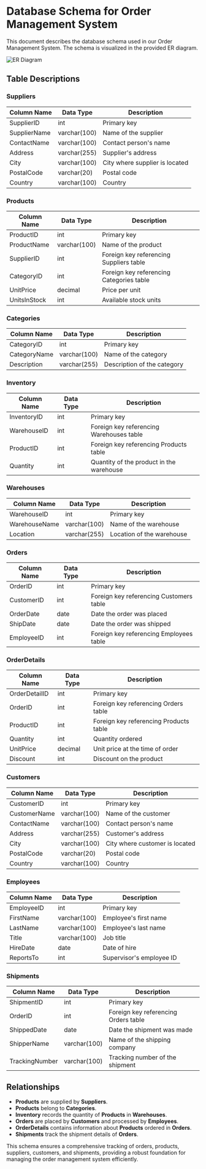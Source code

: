 # Database Schema for Order Management System

This document describes the database schema used in our Order Management System. The schema is visualized in the provided ER diagram.

![ER Diagram](path/to/your/image.png)

## Table Descriptions

### Suppliers
| Column Name  | Data Type  | Description                  |
|--------------|------------|------------------------------|
| SupplierID   | int        | Primary key                  |
| SupplierName | varchar(100)| Name of the supplier         |
| ContactName  | varchar(100)| Contact person's name        |
| Address      | varchar(255)| Supplier's address           |
| City         | varchar(100)| City where supplier is located|
| PostalCode   | varchar(20) | Postal code                  |
| Country      | varchar(100)| Country                      |

### Products
| Column Name  | Data Type   | Description                   |
|--------------|-------------|-------------------------------|
| ProductID    | int         | Primary key                   |
| ProductName  | varchar(100)| Name of the product           |
| SupplierID   | int         | Foreign key referencing Suppliers table |
| CategoryID   | int         | Foreign key referencing Categories table|
| UnitPrice    | decimal     | Price per unit                |
| UnitsInStock | int         | Available stock units         |

### Categories
| Column Name  | Data Type   | Description                   |
|--------------|-------------|-------------------------------|
| CategoryID   | int         | Primary key                   |
| CategoryName | varchar(100)| Name of the category          |
| Description  | varchar(255)| Description of the category   |

### Inventory
| Column Name  | Data Type   | Description                   |
|--------------|-------------|-------------------------------|
| InventoryID  | int         | Primary key                   |
| WarehouseID  | int         | Foreign key referencing Warehouses table |
| ProductID    | int         | Foreign key referencing Products table  |
| Quantity     | int         | Quantity of the product in the warehouse |

### Warehouses
| Column Name  | Data Type   | Description                   |
|--------------|-------------|-------------------------------|
| WarehouseID  | int         | Primary key                   |
| WarehouseName| varchar(100)| Name of the warehouse         |
| Location     | varchar(255)| Location of the warehouse     |

### Orders
| Column Name  | Data Type   | Description                   |
|--------------|-------------|-------------------------------|
| OrderID      | int         | Primary key                   |
| CustomerID   | int         | Foreign key referencing Customers table |
| OrderDate    | date        | Date the order was placed     |
| ShipDate     | date        | Date the order was shipped    |
| EmployeeID   | int         | Foreign key referencing Employees table |

### OrderDetails
| Column Name  | Data Type   | Description                   |
|--------------|-------------|-------------------------------|
| OrderDetailID| int         | Primary key                   |
| OrderID      | int         | Foreign key referencing Orders table |
| ProductID    | int         | Foreign key referencing Products table |
| Quantity     | int         | Quantity ordered              |
| UnitPrice    | decimal     | Unit price at the time of order|
| Discount     | int         | Discount on the product       |

### Customers
| Column Name  | Data Type   | Description                   |
|--------------|-------------|-------------------------------|
| CustomerID   | int         | Primary key                   |
| CustomerName | varchar(100)| Name of the customer          |
| ContactName  | varchar(100)| Contact person's name         |
| Address      | varchar(255)| Customer's address            |
| City         | varchar(100)| City where customer is located|
| PostalCode   | varchar(20) | Postal code                   |
| Country      | varchar(100)| Country                       |

### Employees
| Column Name  | Data Type   | Description                   |
|--------------|-------------|-------------------------------|
| EmployeeID   | int         | Primary key                   |
| FirstName    | varchar(100)| Employee's first name         |
| LastName     | varchar(100)| Employee's last name          |
| Title        | varchar(100)| Job title                     |
| HireDate     | date        | Date of hire                  |
| ReportsTo    | int         | Supervisor's employee ID      |

### Shipments
| Column Name  | Data Type   | Description                   |
|--------------|-------------|-------------------------------|
| ShipmentID   | int         | Primary key                   |
| OrderID      | int         | Foreign key referencing Orders table |
| ShippedDate  | date        | Date the shipment was made    |
| ShipperName  | varchar(100)| Name of the shipping company  |
| TrackingNumber | varchar(100)| Tracking number of the shipment |

## Relationships

- **Products** are supplied by **Suppliers**.
- **Products** belong to **Categories**.
- **Inventory** records the quantity of **Products** in **Warehouses**.
- **Orders** are placed by **Customers** and processed by **Employees**.
- **OrderDetails** contains information about **Products** ordered in **Orders**.
- **Shipments** track the shipment details of **Orders**.

This schema ensures a comprehensive tracking of orders, products, suppliers, customers, and shipments, providing a robust foundation for managing the order management system efficiently.

